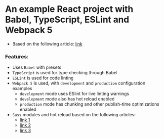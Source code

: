 # An example React project with Babel, TypeScript, ESLint and Webpack 5
- Based on the following article: [link](https://www.carlrippon.com/creating-react-app-with-typescript-eslint-with-webpack5/)

### Features:
- Uses `Babel` with presets
- `TypeScript` is used for type checking through Babel
- `ESLint` is used for code linting
- `Webpack 5` is used, with `development` and `production` configuration examples
  - `development` mode uses ESlint for live linting warnings
  - `development` mode also has hot reload enabled
  - `production` mode has chunking and other publish-time optimizations enabled
- `Sass` modules and hot reload based on the following articles:
  - [link 1](https://www.edc4it.com/en/blog/reactjs-webpack-babel-eslint-scss)
  - [link 2](https://stackoverflow.com/questions/40382842/cant-import-css-scss-modules-typescript-says-cannot-find-module)
  - [link 3](https://blog.marcnuri.com/react-babel-webpack-sass-application)


